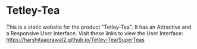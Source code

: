 # Tetley-Tea
This is a static website for the product "Tetley-Tea". It has an Attractive and a Responsive User Interface.
Visit these links to view the User Interface:
https://harshitaagrawal2.github.io/Tetley-Tea/SuperTeas

